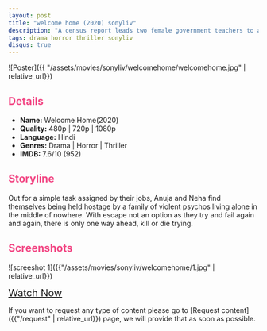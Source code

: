 ```yaml
---
layout: post
title: "welcome home (2020) sonyliv"
description: "A census report leads two female government teachers to an isolated house, in which resides a family with twisted secrets they never imagined to recover. "
tags: drama horror thriller sonyliv
disqus: true
---
```

<style>
h2{
    color:#F24784;
}
</style>

![Poster]({{ "/assets/movies/sonyliv/welcomehome/welcomehome.jpg" | relative_url}})

## Details

* **Name:** Welcome Home(2020)
* **Quality:** 480p \| 720p \| 1080p
* **Language:** Hindi
* **Genres:** Drama \| Horror \| Thriller
* **IMDB:** 7.6/10 (952)

## Storyline

Out for a simple task assigned by their jobs, Anuja and Neha find themselves being held hostage by a family of violent psychos living alone in the middle of nowhere. With escape not an option as they try and fail again and again, there is only one way ahead, kill or die trying.

## Screenshots

![screeshot 1]({{"/assets/movies/sonyliv/welcomehome/1.jpg" | relative_url}})

<a class="btn card_btn" href="{{ '/movies/sonyliv/welcomehome' | relative_url}}" style="font-size:20px" target="_blank">Watch Now</a>

If you want to request any type of content please go to [Request content]({{"/request" | relative_url}}) page, we will provide that as soon as possible.
